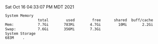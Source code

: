 Sat Oct 16 04:33:07 PM MDT 2021
```bash
System Memory
               total        used        free      shared  buff/cache   available
Mem:           7.7Gi       783Mi       4.7Gi        10Mi       2.2Gi       6.6Gi
Swap:          7.6Gi       356Mi       7.3Gi
System Storage
683M	.
```
```bash
